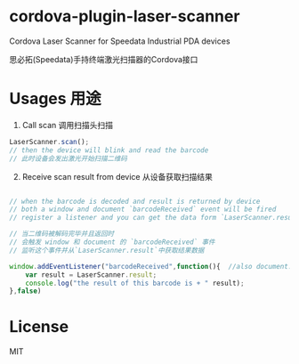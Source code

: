 # cordova-plugin-laser-scanner
Cordova Laser Scanner for Speedata Industrial PDA devices

思必拓(Speedata)手持终端激光扫描器的Cordova接口

# Usages 用途

1. Call scan 调用扫描头扫描

```javascript
LaserScanner.scan(); 
// then the device will blink and read the barcode
// 此时设备会发出激光开始扫描二维码

```

2. Receive scan result from device 从设备获取扫描结果

```javascript

// when the barcode is decoded and result is returned by device
// both a window and document `barcodeReceived` event will be fired
// register a listener and you can get the data form `LaserScanner.result`

// 当二维码被解码完毕并且返回时
// 会触发 window 和 document 的 `barcodeReceived` 事件
// 监听这个事件并从`LaserScanner.result`中获取结果数据

window.addEventListener("barcodeReceived",function(){  //also document.addEventListener.....
    var result = LaserScanner.result;
    console.log("the result of this barcode is + " result);
},false)

```

# License

MIT

